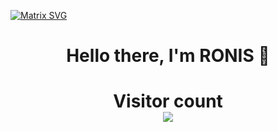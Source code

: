 


  [![Matrix SVG](https://raw.githubusercontent.com/rodrigograca31/rodrigograca31/master/matrix.svg)](https://www.youtube.com/watch?v=SDkAGkd4NLc) 
<p>
  <h1 align="center"><b>Hello there, I'm RONIS 👋</b></h1>
</p>

<p> 
  <h1 align="center">Visitor count<br>
  <img src="https://profile-counter.glitch.me/M2937/count.svg" />
    </h1>
</p>

<!--
**M2937/M2937** is a ✨ _special_ ✨ repository because its `README.md` (this file) appears on your GitHub profile.

-->
